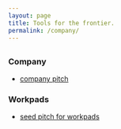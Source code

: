 ```yaml
---
layout: page
title: Tools for the frontier.
permalink: /company/
---
```


<div class="home-columns">
  <div class="column-left">
<div class="home">
<h2></h2>
 
</div>
</div>


 <div class="column-right">
<h3>Company</h3>
<ul>
    <li>
      <a href="https://pitch.babb.tel">company pitch</a></li>
</ul>
<h3>Workpads</h3>
<ul>
    <li>
      <a href="https://seedpitch.babb.tel">seed pitch for workpads</a></li>
</ul>
  </div>
</div>